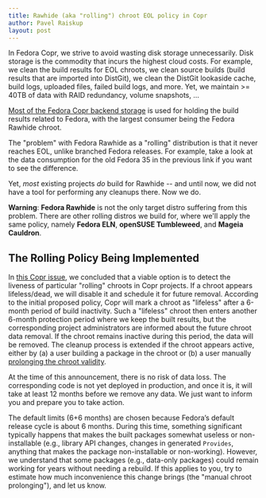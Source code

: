 ```yaml
---
title: Rawhide (aka "rolling") chroot EOL policy in Copr
author: Pavel Raiskup
layout: post
---
```


In Fedora Copr, we strive to avoid wasting disk storage unnecessarily.  Disk
storage is the commodity that incurs the highest cloud costs.  For example, we
clean the build results for EOL chroots, we clean source builds (build results
that are imported into DistGit), we clean the DistGit lookaside cache, build
logs, uploaded files, failed build logs, and more.  Yet, we maintain >= 40TB of
data with RAID redundancy, volume snapshots, ...

[Most of the Fedora Copr backend
storage](https://copr-be.cloud.fedoraproject.org/stats/distro.html) is used for
holding the build results related to Fedora, with the largest consumer being the
Fedora Rawhide chroot.

The "problem" with Fedora Rawhide as a "rolling" distribution is that it never
reaches EOL, unlike branched Fedora releases.  For example, take a look at the
data consumption for the old Fedora 35 in the previous link if you want to see
the difference.

Yet, _most_ existing projects _do_ build for Rawhide -- and until now, we did
not have a tool for performing any cleanups there.  Now we do.

**Warning**: **Fedora Rawhide** is not the only target distro suffering from
this problem. There are other rolling distros we build for, where we'll apply
the same policy, namely **Fedora ELN**, **openSUSE Tumbleweed**, and **Mageia
Cauldron**.

## The Rolling Policy Being Implemented

In [this Copr issue](https://copr-be.cloud.fedoraproject.org/stats/distro.html),
we concluded that a viable option is to detect the liveness of particular
"rolling" chroots in Copr projects. If a chroot appears
lifeless/dead, we will disable it and schedule it for future removal.  According
to the initial proposed policy, Copr will mark a chroot as "lifeless" after a
6-month period of build inactivity. Such a "lifeless" chroot then enters another
6-month protection period where we keep the built results, but the corresponding
project administrators are informed about the future chroot data removal.  If the
chroot remains inactive during this period, the data will be removed.  The
cleanup process is extended if the chroot appears active, either by (a) a user
building a package in the chroot or (b) a user manually [prolonging the chroot
validity](https://copr.fedorainfracloud.org/user/repositories/).

At the time of this announcement, there is no risk of data loss.  The
corresponding code is not yet deployed in production, and once it is, it will
take at least 12 months before we remove any data.  We just want to inform you
and prepare you to take action.

The default limits (6+6 months) are chosen because Fedora’s default release
cycle is about 6 months.  During this time, something significant typically
happens that makes the built packages somewhat useless or non-installable
(e.g., library API changes, changes in generated `Provides`, anything that makes
the package non-installable or non-working).  However, we understand that some
packages (e.g., data-only packages) could remain working for years without
needing a rebuild.  If this applies to you, try to estimate how much
inconvenience this change brings (the "manual chroot prolonging"), and let us
know.
